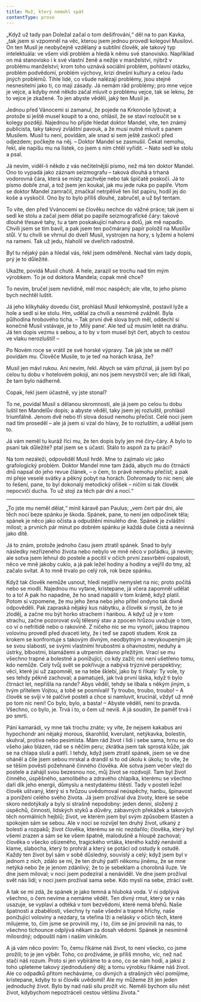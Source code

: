 ```yaml
---
title: Muž, který nemohl spát
contentType: prose
---
```


<section>

„Když už tady pan Doležal začal o tom dešifrování,“ děl na to pan Kavka, „tak jsem si vzpomněl na věc, kterou jsem jednou provedl kolegovi Musilovi. On ten Musil je neobyčejně vzdělaný a subtilní člověk, ale takový typ intelektuála: ve všem vidí problém a hledá k němu své stanovisko. Například on má stanovisko i k své vlastní ženě a nežije v manželství, nýbrž v problému manželství; krom toho uznává sociální problém, pohlavní otázku, problém podvědomí, problém výchovy, krizi dnešní kultury a celou řadu jiných problémů. Tihle lidé, co všude nalézají problémy, jsou stejně nesnesitelní jako ti, co mají zásady. Já nemám rád problémy; pro mne vejce je vejce, a kdyby mně někdo začal mluvit o problému vejce, tak se leknu, že to vejce je zkažené. To jen abyste věděli, jaký ten Musil je.

Jednou před Vánocemi si zamanul, že pojede na Krkonoše lyžovat; a protože si ještě musel koupit to a ono, ohlásil, že se staví rozloučit se s kolegy později. Najednou ho přijde hledat doktor Mandel, víte, ten známý publicista, taky takový zvláštní pavouk, a že musí nutně mluvit s panem Musilem. Musil tu není, povídám, ale snad si sem ještě zaskočí před odjezdem; počkejte na něj. – Doktor Mandel se zasmušil. Čekat nemohu, řekl, ale napíšu mu na lístek, co jsem s ním chtěl vyřídit. – Nato sedl ke stolu a psal.

Já nevím, viděl-li někdo z vás nečitelnější písmo, než má ten doktor Mandel. Ono to vypadá jako záznam seizmografu – taková dlouhá a trhaná vodorovná čára, která se místy zachvěje nebo tak špičatě poskočí. Já to písmo dobře znal, a tož jsem jen koukal, jak mu jede ruka po papíře. Vtom se doktor Mandel zamračil, zmačkal netrpělivě ten list papíru, hodil jej do koše a vyskočil. Ono by to bylo příliš dlouhé, zabručel, a už byl tentam.

To víte, den před Vvánocemi se člověku nechce do vážné práce; tak jsem si sedl ke stolu a začal jsem dělat po papíře seizmografické čáry: takové dlouhé třesavé tahy, tu a tam poskakující nahoru a dolů, jak mě napadlo. Chvíli jsem se tím bavil, a pak jsem ten počmáraný papír položil na Musilův stůl. V tu chvíli se vhrnul do dveří Musil, vystrojen na hory, s lyžemi a holemi na rameni. Tak už jedu, hlaholil ve dveřích radostně.

Byl tu nějaký pán a hledal vás, řekl jsem odměřeně. Nechal vám tady dopis, prý je to důležité.

Ukažte, povídá Musil chutě. A hele, zarazil se trochu nad tím mým výrobkem. To je od doktora Mandela; copak mně chce?

To nevím, bručel jsem nevlídně, měl moc naspěch; ale víte, to jeho písmo bych nechtěl luštit.

Já jeho klikyháky dovedu číst, prohlásil Musil lehkomyslně, postavil lyže a hole a sedl si ke stolu. Hm, udělal za chvíli a nesmírně zvážněl. Byla půlhodina hrobového ticha. – Tak první dvě slova bych měl, oddechl si konečně Musil vstávaje, je to ‚Milý pane‘. Ale teď už musím letět na dráhu. Já ten dopis vezmu s sebou, a to by v tom musel být čert, abych to cestou ve vlaku nerozluštil! –

Po Novém roce se vrátil ze své horské výpravy. Tak jak jste se měl? povídám mu. Člověče Musile, to je teď na horách krása, že?

Musil jen mávl rukou. Ani nevím, řekl. Abych se vám přiznal, já jsem byl po celou tu dobu v hotelovém pokoji, ani nos jsem nevystrčil ven; ale lidi říkali, že tam bylo nádherně.

Copak, řekl jsem účastně, vy jste stonal?

To ne, povídal Musil s dělanou skromností, ale já jsem po celou tu dobu luštil ten Mandelův dopis; a abyste věděl, taky jsem jej rozluštil, prohlásil triumfálně. Jenom dvě nebo tři slova dosud nemohu přečíst. Celé noci jsem nad tím proseděl – ale já jsem si vzal do hlavy, že to rozluštím, a udělal jsem to.

Já vám neměl tu kuráž říci mu, že ten dopis byly jen mé čiry-čáry. A bylo to psaní tak důležité? ptal jsem se s účastí. Stálo to aspoň za tu práci?

Na tom nezáleží, odpověděl Musil hrdě. Mne to zajímalo víc jako grafologický problém. Doktor Mandel mne tam žádá, abych mu do čtrnácti dnů napsal do jeho revue článek, – o čem, to právě nemohu přečíst; a pak mi přeje veselé svátky a pěkný pobyt na horách. Dohromady to nic není; ale to řešení, pane, to byl dokonalý metodický oříšek – ničím si tak člověk nepocvičí ducha. To už stojí za těch pár dní a nocí.“

* * *

„To jste mu neměl dělat,“ mínil káravě pan Paulus; „vem čert pár dní, ale těch nocí beze spánku je škoda. Spánek, pane, to není jen odpočinek těla; spánek je něco jako očista a odpuštění minulého dne. Spánek je zvláštní milost; a prvních pár minut po dobrém spánku je každá duše čistá a nevinná jako dítě.

Já to znám, protože jednoho času jsem ztratil spánek. Snad to byly následky nezřízeného života nebo nebylo ve mně něco v pořádku, já nevím; ale sotva jsem lehnul do postele a pocítil v očích první zasvrbění ospalosti, něco ve mně jakoby cuklo, a já pak ležel hodiny a hodiny a vejřil do tmy, až začalo svítat. A to mně trvalo po celý rok, rok beze spánku.

Když tak člověk nemůže usnout, hledí nejdřív nemyslet na nic; proto počítá nebo se modlí. Najednou mu vytane, kristepane, já včera zapomněl udělat to a to! A pak ho napadne, že ho snad napálili v tom krámě, když platil. Potom si vzpomene, že mu jeho žena nebo jeho přítel ondyno tak divně odpověděli. Pak zapraská nějaký kus nábytku, a člověk si myslí, že to je zloděj, a začne mu být horko strachem i hanbou. A když už je v tom strachu, začne pozorovat svůj tělesný stav a zpocen hrůzou uvažuje o tom, co ví o nefritidě nebo o rakovině. Z ničeho nic se mu vynoří, jakou trapnou volovinu provedl před dvaceti lety, že i teď se zapotí studem. Krok za krokem se konfrontuje s takovým divným, neodbytným a nevykoupeným já; se svou slabostí, se svými vlastními hrubostmi a ohavnostmi, neduhy a ústrky, blbostmi, blamážemi a utrpením dávno přežitým. Vrací se mu všechno trapné a bolestné a ponižující, co kdy zažil; nic není ušetřeno tomu, kdo nemůže. Celý tvůj svět se pokřivuje a nabývá trýznivé perspektivy; věci, které jsi už zapomněl, se na tebe šklebí, jako by ti říkaly: Ty vole, ty ses tehdy pěkně zachoval; a pamatuješ, jak tvá první láska, když ti bylo čtrnáct let, nepřišla na rande? Abys věděl, tehdy se líbala s někým jiným, s tvým přítelem Vojtou, a tobě se posmívali! Ty troubo, troubo, troubo! – A člověk se svíjí v té palčivé posteli a chce si namluvit, krucinál, vždyť už mně po tom nic není! Co bylo, bylo, a basta! – Abyste věděli, není to pravda. Všechno, co bylo, je. Trvá i to, o čem už nevíš. A já soudím, že paměť trvá i po smrti.

Páni kamarádi, vy mne tak trochu znáte; vy víte, že nejsem kakabus ani hypochondr ani nějaký morous, škarohlíd, kverulant, netýkavka, bolestín, skuhral, protiva nebo pesimista. Mám rád život i lidi i sebe sama, hrnu se do všeho jako blázen, rád se s něčím peru; zkrátka jsem tak sprostá kůže, jak se na chlapa sluší a patří. I tehdy, když jsem ztratil spánek, jsem se ve dne oháněl a čile jsem sebou mrskal a drandil si to od úkolu k úkolu; to víte, že se těším pověsti požehnaně činného člověka. Ale sotva jsem večer vlezl do postele a zahájil svou bezesnou noc, můj život se rozdvojil. Tam byl život činného, úspěšného, samolibého a zdravého chlapíka, kterému se všechno daří dík jeho energii, důmyslu a nestydatému štěstí. Tady v posteli ležel člověk uštvaný, který si s hrůzou uvědomoval neúspěchy, hanbu, špinavost a ponížení celého svého života. Já jsem prožíval dva životy, které se sebe skoro nedotýkaly a byly si strašně nepodobny: jeden denní, složený z úspěchů, činnosti, lidských styků a důvěry, zábavných překážek a takových těch normálních hejblů; život, ve kterém jsem byl svým způsobem šťasten a spokojen sám se sebou. Ale v noci se rozvíjel ten druhý život, utkaný z bolesti a rozpaků; život člověka, kterému se nic nezdařilo; člověka, který byl všemi zrazen a sám se ke všem špatně, malodušně a hloupě zachoval; člověka o všecko ošizeného, tragického vrtáka, kterého každý nenávidí a klame, slabocha, který to prohrál a který se potácí od ostudy k ostudě. Každý ten život byl sám v sobě důsledný, souvislý a celý; když jsem byl v jednom z nich, zdálo se mi, že ten druhý patří někomu jinému, že se mne netýká nebo že je jenom zdánlivý; že to je sebeklam a chorobná iluze. Ve dne jsem miloval; v noci jsem podezíral a nenáviděl. Ve dne jsem prožíval svět nás lidí; v noci jsem prožíval sama sebe. Kdo myslí na sebe, ztrácí svět.

A tak se mi zdá, že spánek je jako temná a hluboká voda. V ní odplývá všechno, o čem nevíme a nemáme vědět. Ten divný rmut, který se v nás usazuje, se vyplaví a odtéká v tom bezvědomí, které nemá břehů. Naše špatnosti a zbabělosti, všechny ty naše všední a trapné hříchy, naše ponižující voloviny a nezdary, ta vteřina lži a nelásky v očích těch, které milujeme, to, čím jsme se provinili my, i to, čím se jiní provinili na nás, to všechno tichounce odplývá někam za dosah vědomí. Spánek je nesmírně milosrdný; odpouští nám i našim viníkům.

A já vám něco povím: To, čemu říkáme náš život, to není všecko, co jsme prožili; to je jen výběr. Toho, co prožíváme, je příliš mnoho, víc, než nač stačí náš rozum. Proto si jen vybíráme to a ono, co se nám hodí, a jaksi z toho upleteme takový zjednodušený děj; a tomu výrobku říkáme náš život. Ale co odpadků přitom necháváme, co divných a strašných věcí pomíjíme, kristepane, kdyby to si člověk uvědomil! Ale my můžeme žít jen jeden jednoduchý život. Bylo by nad naši sílu prožít víc. Neměli bychom sílu nést život, kdybychom nepoztráceli cestou většinu života.“

</section>
